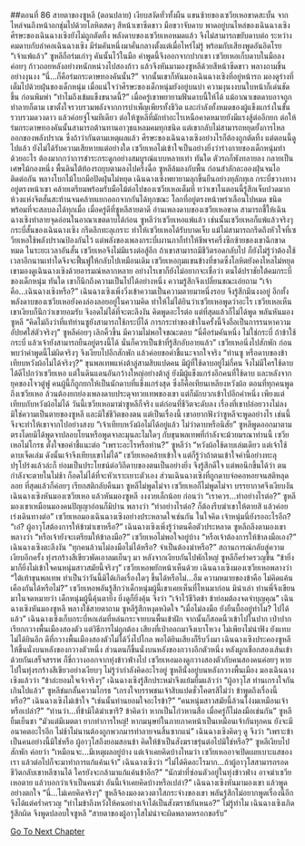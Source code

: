 ##ตอนที่ 86 สายตาของซูหลี (ตอนปลาย)
เงียบสงัดทั่วทั้งผืน
แขนซ้ายของเซวียเหอขาดสะบั้น จากไหล่จนถึงหน้าอกชุ่มไปด้วยโลหิตสดๆ
สีหน้าเขาซีดขาว มือขวาจับดาบ พาดอยู่บนไหล่ของเฉินฉางเซิง
ศีรษะของเฉินฉางเซิงยังไม่ถูกตัดทิ้ง
พลังดาบของเซวียเหอหมดแล้ว จึงไม่สามารถขยับดาบต่อ
ระหว่างคมดาบกับลำคอเฉินฉางเซิง มีร่มคันหนึ่งมาคั่นกลางตั้งแต่เมื่อไหร่ไม่รู้
พร้อมกับเสียงพูดอันอิดโรย “เจ้าแพ้แล้ว”
ซูหลีถือร่มเก่าๆ คันนั้นไว้ในมือ คำพูดนี้จึงออกจากปากเขา
เซวียเหอเก็บดาบในมือลง ค่อยๆ ก้าวถอยหลังอย่างหนักหน่วงไปสองก้าว แล้วจึงหันมามองซูหลีด้วยสีหน้าซีดขาว พลางถามขึ้นอย่างงุนงง “นี่...ก็คือร่มกระดาษทองคันนั้น?”
จากนั้นเขาก็หันมองเฉินฉางเซิงที่อยู่หน้ารถ มองดูร่างที่เต็มไปด้วยฝุ่นของเด็กหนุ่ม เมื่อแน่ใจว่าศีรษะของเด็กหนุ่มยังอยู่บนบ่า ความงุนงงบนใบหน้าก็เด่นชัดขึ้น ก่อนพึมพำ “ทำไมถึงเข้มแข็งขนาดนี้?”
เมื่อครู่เขาพยายามฟันดาบนี้ให้ได้ แม้อาณาเขตดาบอาจถูกทำลายก็ตาม เขาตั้งใจรวบรวมพลังจากการบำเพ็ญเพียรทั้งชีวิต และกำลังทั้งหมดของผู้แข็งแกร่งในขั้นรวบรวมดวงดาว แล้วค่อยจู่โจมทีเดียว ต่อให้ซูหลีที่มักทำอะไรเหนือคาดหมายยังมีแรงสู้ต่ออีกยก ต่อให้ร่มกระดาษทองคันนั้นสามารถต้านทานอาวุธแหลมคมทุกชนิด แต่เขากลับไม่สามารถหยุดยั้งการไหลออกของพลังปราณ ซึ่งถ้าว่ากันตามเหตุผลแล้ว ศีรษะของเฉินฉางเซิงอย่างไรก็ต้องถูกตัดทิ้ง แต่ตอนนี้ดูไปแล้ว ยังไม่ได้รับความเสียหายแต่อย่างใด
เซวียเหอไม่เข้าใจเป็นอย่างยิ่งว่าร่างกายของเด็กหนุ่มทำด้วยอะไร ต้องมากกว่าการชำระกระดูกอย่างสมบูรณ์แบบหลายเท่า
ทันใด ตัวรถก็พังทลายลง กลายเป็นเศษไม้กองหนึ่ง พื้นดินใต้ท้องรถยุบตามลงไปครึ่งฉื่อ
ซูหลีล้มลงกับพื้น ก่อนสำลักละอองฝุ่นจนไอติดต่อกัน พลางโบกไม้โบกมือปัดฝุ่นไม่หยุด
เฉินฉางเซิงพยายามลุกขึ้นยืนอย่างทุลักทุเล กระบี่ขวางทางอยู่ตรงหน้าเขา คล้ายเตรียมพร้อมรับมือไม้ต่อไปของเซวียเหอเต็มที่ ทว่าเขาในตอนนี้รู้สึกเจ็บปวดมาก ห้วงแห่งจิตสั่นสะท้านจนคล้ายแยกออกจากกันได้ทุกขณะ โลกที่อยู่ตรงหน้าพร่าเลือนไปหมด ชนิดพร้อมที่จะสลบลงได้ทุกเมื่อ
เมื่อครู่ดีที่ซูหลีสายตาดี อ่านเพลงดาบของเซวียเหอขาด สามารถชี้ให้เฉินฉางเซิงทำลายจุดอ่อนในอาณาเขตดาบได้ก่อน
ซูหลีว่าเซวียเหอแพ้แล้ว เช่นนั้นเซวียเหอก็แพ้แล้วจริงๆ
กระบี่สั้นของเฉินฉางเซิง กรีดลึกทะลุเกราะ ทำให้เซวียเหอได้รับบาดเจ็บ แม้ไม่สามารถกรีดถึงหัวใจที่เซวียเหอใช้พลังปราณป้องกันไว้ แต่พลังของเพลงกระบี่เผานภาก็ทำให้ชีพจรครึ่งซีกซ้ายของเขาฉีกขาดหมด ในระยะเวลาอันสั้น เซวียเหอจึงไม่มีแรงต่อสู้อีก ถ้าเขาสามารถมีชีวิตรอดกลับไป ก็ยังไม่รู้ว่าต้องใช้เวลาอีกนานเท่าใดจึงจะฟื้นฟูให้กลับไปเหมือนเดิม
เซวียเหอกุมแขนข้างที่ขาดซึ่งโลหิตยังคงไหลไม่หยุด เขามองดูเฉินฉางเซิงด้วยอารมณ์หลากหลาย อย่างไรเขาก็ยังไม่อยากจะเชื่อว่า ตนได้ปราชัยใต้คมกระบี่ของเด็กหนุ่ม
ทันใด เขาก็นึกถึงความเป็นไปได้อย่างหนึ่ง ความรู้สึกจึงเปลี่ยนขณะเอ่ยถาม “เจ้าคือ...เฉินฉางเซิงหรือ?”
เฉินฉางเซิงเพิ่งวิ่งเข้าความเป็นความตายมาหนึ่งรอบ จึงรู้สึกมึนงงอยู่ อีกทั้งพลังดาบของเซวียเหอยังคงล่องลอยอยู่ในความคิด ทำให้ไม่ได้ยินว่าเซวียเหอพูดว่าอะไร
เซวียเหอเห็นเขาเงียบก็นึกว่าเขายอมรับ จึงอดไม่ได้ที่จะตะลึงงัน คิดพูดอะไรต่อ แต่ที่สุดแล้วก็ไม่ได้พูด พลันหันมองซูหลี “คิดไม่ถึงว่าที่แท้ท่านซูยังสามารถใช้กระบี่ได้ การกระทำของข้าในครั้งนี้จึงถือเป็นการรนหาความอัปยศใส่ตัวจริงๆ”
ซูหลีค่อยๆ เลิกคิ้วขึ้น มีความไม่พอใจขณะตอบ “นี่คือร่มคันหนึ่ง ไม่ใช่กระบี่ ถ้าข้าใช้กระบี่ แล้วเจ้ายังสามารถยืนอยู่ตรงนี้ได้ นั่นก็ควรเป็นข้าที่รู้สึกอับอายแล้ว”
เซวียเหอนิ่งไปสักพัก ก่อนพบว่าคำพูดนี้ไม่ผิดจริงๆ จึงเงียบไปอีกสักพัก แล้วค่อยขอคำชี้แนะจากใจจริง “ท่านซู หรือดาบของข้าเทียบหวังผ้อไม่ได้จริงๆ?”
ขุนพลเทพแห่งต้าลู่สามสิบแปดคน มีผู้ที่ใช้ดาบอยู่ไม่กี่คน จึงไม่มีใครใช้ดาบได้ดีไปกว่าเซวียเหอ แต่ในดินแดนอันกว้างใหญ่อย่างต้าลู่ ยังมีผู้แข็งแกร่งอีกคนที่ใช้ดาบ และหลังจากยุคของโจวตู๋ฟู คนผู้นี้ก็ถูกยกให้เป็นนักดาบที่แข็งแกร่งสุด ซึ่งก็คือเทียนเหลียงหวังผ้อ ตอนที่ทุกคนพูดถึงเซวียเหอ ล้วนต้องยกย่องเพลงดาบประดุจทวยเทพของเขา แต่ก็มักบวกเข้าไปอีกคำหนึ่ง เพียงแต่เทียบกับหวังผ้อไม่ได้
วันนี้เซวียเหอมาฆ่าซูหลีก็จริง แต่ก่อนที่ชีวิตจะดับลง เรื่องที่เขาปล่อยวางไม่ลง มิใช่ความเป็นตายของซูหลี และมิใช่ชีวิตของตน แต่เป็นเรื่องนี้
เขาอยากฟังว่าซูหลีจะพูดอย่างไร เช่นนี้จึงจะทำให้เขาจากไปอย่างสงบ
“เจ้าเทียบหวังผ้อไม่ได้อยู่แล้ว ไม่ว่าดาบหรือนิสัย” ซูหลีพูดออกมาตามตรงโดยมิได้พูดจาปลอบโยนหรือพูดจาละมุนละไมใดๆ กับขุนพลเทพที่กำลังจะม้วยมรณาท่านนี้
เซวียเหอไม่โกรธ ตั้งใจขอคำชี้แนะต่อ “เพราะอะไรหรือท่าน?”
ซูหลีว่า “หวังผ้อใช้ดาบเล่มเดียว แต่เจ้าใช้ดาบเจ็ดเล่ม ดังนั้นเจ้าจึงเทียบเขาไม่ได้”
เซวียเหอคล้ายเข้าใจ แต่ก็รู้ว่าถ้าตนเข้าใจคำนี้อย่างทะลุปรุโปร่งแล้วล่ะก็ ย่อมเป็นประโยชน์ต่อวิถีดาบของตนเป็นอย่างยิ่ง จึงรู้สึกดีใจ แต่พอนึกขึ้นได้ว่า ตนกำลังจะตายในไม่ช้า ก็อดไม่ได้ที่จะหัวเราะเยาะตัวเอง
ส่วนเฉินฉางเซิงที่ถูกดาบจ่อคอหอยจนสติหลุดลอย ที่สุดแล้วก็ค่อยๆ เรียกสติกลับคืนมา
ซูหลีไม่พูดไม่จา เซวียเหอก็ไม่พูดไม่จา บรรยากาศจึงเงียบงัน
เฉินฉางเซิงหันมองเซวียเหอ แล้วหันมองซูหลี งงงวยเล็กน้อย ก่อนว่า “เราควร...ทำอย่างไรต่อ?”
ซูหลีมองเขาเหมือนมองคนปัญญาอ่อนก็มิปาน พลางว่า “ทำอย่างไรต่อ? ก็ต้องรีบฆ่าเขาให้ตายสิ แล้วค่อยเร่งเดินทางต่อ”
เซวียเหอมองเฉินฉางเซิงอย่างประหลาดใจเช่นกัน ในใจคิด เจ้าหนุ่มนี่ยังรออะไรอีก?
“เอ๋? ผู้อาวุโสต้องการให้ข้าฆ่าเขาหรือ?” เฉินฉางเซิงเพิ่งรู้ว่าตนคือตัวประหลาด
ซูหลีถลึงตามองเขาพลางว่า “หรือเจ้ายังจะเตรียมให้ข้าลงมือ?”
เซวียเหอไม่พอใจอยู่บ้าง “หรือเจ้าต้องการให้ข้าลงมือเอง?”
เฉินฉางเซิงตะลึงงัน “ทุกคนล้วนไม่ลงมือไม่ได้หรือ? จำเป็นต้องฆ่าหรือ?”
สถานการณ์กลับสู่ความเงียบอีกครั้ง ทุ่งรกร้างสีเขียวพัดเอาลมเย็นๆ มา
หลังจากเงียบกันไปพักใหญ่ ซูหลีก็คร่ำครวญขึ้น “ข้ายิ่งมาก็ยิ่งไม่เข้าใจคนหนุ่มสาวสมัยนี้จริงๆ”
เซวียเหอพยักหน้าเห็นด้วย
เฉินฉางเซิงมองเซวียเหอพลางว่า “ใต้เท้าขุนพลเทพ ทำเป็นว่าวันนี้มิได้เกิดเรื่องใดๆ ขึ้นได้หรือไม่...อืม ความหมายของข้าคือ ไม่คิดแค้นเคืองกันได้หรือไม่?”
เซวียเหอพลันรู้สึกว่าเด็กหนุ่มผู้นี้เขาเคยเห็นที่ไหนมาก่อน มิน่าเล่า ท่านพี่จึงเขียนมาในจดหมายว่า เด็กหนุ่มผู้นี้คุ้นตายิ่ง ยิ่งดูก็ยิ่งคุ้น จึงว่า “เจ้าไว้ชีวิตข้า ข้าย่อมต้องจดจำบุญคุณ”
เฉินฉางเซิงหันมองซูหลี พลางใช้สายตาถาม
ซูหลีรู้สึกหงุดหงิดใจ “เมื่อไม่ลงมือ ยังยืนบื้ออยู่ทำไม? ไปได้แล้ว”
เฉินฉางเซิงเก็บกระบี่หกเล่มที่หล่นกระจายบนพื้นเข้าฝัก จากนั้นก็สอดนิ้วเข้าไปในปาก เป่าปากเรียกกวางพื้นเมืองสองตัว
แต่วิธีการไม่ถูกต้อง เสียงที่เป่าออกมาจึงเบาโหวง ไม่เพียงไม่น่าฟัง ยังแทบไม่ได้ยินอีก ดีที่กวางพื้นเมืองสองตัวไม่ได้วิ่งไปไกล พอได้ยินเสียงก็รีบวิ่งมา
เฉินฉางเซิงประคองซูหลีให้ขึ้นนั่งบนหลังของกวางตัวหนึ่ง ส่วนตนก็ขึ้นนั่งบนหลังของกวางอีกตัวหนึ่ง หลังผูกเชือกสองเส้นเข้าด้วยกันเสร็จสรรพ ก็ขี่กวางออกจากทุ่งข้าวฟ่างไป
เซวียเหอมองดูกวางสองตัวกับคนสองคนค่อยๆ หายไปในทุ่งรกร้างสีเขียวอย่างเงียบๆ ไม่รู้ว่ากำลังคิดอะไรอยู่
ซูหลีนั่งอยู่บนหลังกวางพื้นเมือง มองเฉินฉางเซิงแล้วว่า “ข้าล่ะยอมใจเจ้าจริงๆ”
เฉินฉางเซิงรู้สึกประหม่าจึงแย้มยิ้มแล้วว่า “ผู้อาวุโส ท่านเกรงใจกันเกินไปแล้ว”
ซูหลีข่มกลั้นความโกรธ “เกรงใจบรรพชนเจ้าสิบแปดชั่วโคตรสิไม่ว่า ข้าพูดถึงเรื่องนี้หรือ?”
เฉินฉางเซิงไม่เข้าใจ “เช่นนั้นท่านยอมใจอะไรข้า?”
“คนหนุ่มสาวสมัยนี้ล้วนโง่งมเหมือนเจ้าหรือเปล่า?”
“ท่านว่า...ที่ข้ามิได้ฆ่าเขารึ? ข้าคิดว่า หากเป็นโก่วหานสือ เมื่อครู่ก็ไม่ลงมือเช่นกัน”
ซูหลียิ้มเย็นชา “มัวแต่มีเมตตา ยากทำการใหญ่! หากมนุษย์ในภายภาคหน้าเป็นเหมือนเจ้ากันทุกคน ยังจะมีอนาคตอะไรอีก ไม่ช้าไม่นานต้องถูกพวกมารทำลายจนสิ้นซากแน่”
เฉินฉางเซิงคิดๆ ดู จึงว่า “เพราะข้าเป็นคนอย่างนี้มิใช่หรือ ผู้อาวุโสถึงยอมสอนข้า คิดให้ข้าเป็นสังฆราชรุ่นต่อไปมิใช่หรือ?”
ซูหลีเงียบไปสักพัก ค่อยว่า “เหมือนจะ...มีเหตุผลอยู่บ้าง แต่เจ้าเคยคิดบ้างไหมว่า เซวียเหออาจเปิดเผยเบาะแสของเรา แล้วต่อไปก็จะมาทำการแก้แค้นเจ้า”
เฉินฉางเซิงว่า “ไม่ได้คิดอะไรมาก...ถ้าผู้อาวุโสสามารถรอดชีวิตกลับเขาหลีซานได้ ใครยังจะกล้ามาแก้แค้นข้าอีก?”
“นักฆ่าที่ซ่อนตัวอยู่ในทุ่งข้าวฟ่าง อาจฆ่าเซวียเหอตาย แล้วบอกว่าเจ้าเป็นคนฆ่า อันนี้เจ้าเคยคิดบ้างหรือเปล่า?”
เฉินฉางเซิงหันมามองเขา แล้วพูดอย่างตกใจ “นี่...ไม่เคยคิดจริงๆ”
ซูหลีจ้องมองดวงตาใสกระจ่างของเขา พลันรู้สึกไม่อยากพูดเรื่องนี้อีก จึงได้แต่คร่ำครวญ “ทำไมข้าถึงหวังให้คนอย่างเจ้าได้เป็นสังฆราชกันหนอ?”
ไม่รู้ทำไม เฉินฉางเซิงเกิดรู้สึกผิด จึงพูดปลอบใจซูหลี “สายตาของผู้อาวุโสไม่น่าจะผิดพลาดหรอกขอรับ”


[Go To Next Chapter]( ./373.md)